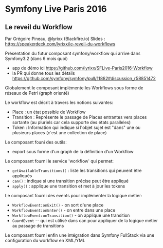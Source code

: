 # Symfony Live Paris 2016

## Le reveil du Workflow
Par Grégoire Pineau, @lyrixx (Blackfire.io)
Slides : https://speakerdeck.com/lyrixx/le-reveil-du-workflows

Présentation du futur composant symfony/workflow qui arrive dans Symfony3.2 (dans 6 mois quoi)

  * app de démo ici https://github.com/lyrixx/SFLive-Paris2016-Workflow
  * la PR qui donne tous les détails https://github.com/symfony/symfony/pull/11882#discussion_r58851472

Globalement le composant implémente les Workflows sous forme de réseaux de Petri (graph orienté)

Le workflow est décrit à travers les notions suivantes:
  * Place : un état possible de Workflow
  * Transition : Représente le passage de Places entrantes vers places sortante (au pluriels car cela supporte des états paralleles)
  * Token : Information qui indique si l'objet sujet est "dans" une ou plusieurs places (c'est une collection de place)

Le composant founi des outils:
  * export sous forme d'un graph de la définition d'un Workflow

Le composant fourni le service 'workflow' qui permet:
  * `getAvailableTransitions()` : liste les transitions qui peuvent être appliqués
  * `can()` : indique si une transition précise peut être appliqué
  * `apply()` : applique une transition et met à jour les tokens

Le composant fourni des events pour implémenter la logique métier:
  * `WorkflowEvent:onExit()` - on sort d'une place
  * `WorkflowEvent:onEnter()` - on entre dans une place
  * `WorkflowEvent:onTransition()` - on applique une transition
  * `GuardEvent` -- qui est utilisé dans can pour appliquer de la logique métier au passage de transitions

Le composant fourni enfin une intégration dans Symfony FullStack via une configuration
du workflow en XML/YML
